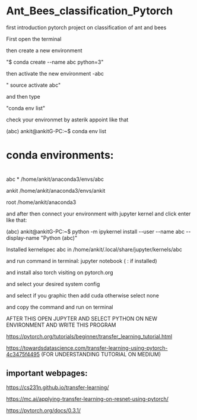 # Ant_Bees_classification_Pytorch

first introduction pytorch project on classification of ant and bees

First open the terminal

then create a new environment

"$ conda create --name abc python=3"

then activate the new environment -abc

" source activate abc"

and then type 

"conda env list"

check your environmet by asterik appoint like that

(abc) ankit@ankitG-PC:~$ conda env list

# conda environments:

#

abc                   *  /home/ankit/anaconda3/envs/abc

ankit                    /home/ankit/anaconda3/envs/ankit

root                     /home/ankit/anaconda3

and after then connect your environment with jupyter kernel and click enter like that:

(abc) ankit@ankitG-PC:~$ python -m ipykernel install --user --name abc --display-name "Python (abc)"

Installed kernelspec abc in /home/ankit/.local/share/jupyter/kernels/abc

and run command in terminal: jupyter notebook ( : if installed)

and install also torch  visiting on pytorch.org 

and select your desired system config

and select if you graphic then add cuda otherwise select none

and copy the command and run on terminal

AFTER THIS OPEN JUPYTER AND SELECT PYTHON ON NEW ENVIRONMENT
AND WRITE THIS PROGRAM

https://pytorch.org/tutorials/beginner/transfer_learning_tutorial.html

https://towardsdatascience.com/transfer-learning-using-pytorch-4c3475f4495       (FOR UNDERSTANDING TUTORIAL ON MEDIUM)





## important webpages:

https://cs231n.github.io/transfer-learning/

https://mc.ai/applying-transfer-learning-on-resnet-using-pytorch/

https://pytorch.org/docs/0.3.1/
